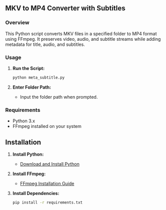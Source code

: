 ## MKV to MP4 Converter with Subtitles

### Overview
This Python script converts MKV files in a specified folder to MP4 format using FFmpeg. It preserves video, audio, and subtitle streams while adding metadata for title, audio, and subtitles.

### Usage

1. **Run the Script:**
    ```bash
    python meta_subtitle.py
    ```

2. **Enter Folder Path:**
    - Input the folder path when prompted.

### Requirements
- Python 3.x
- FFmpeg installed on your system

## Installation

1. **Install Python:**
   - [Download and Install Python](https://www.python.org/downloads/)

2. **Install FFmpeg:**
   - [FFmpeg Installation Guide](https://ffmpeg.org/download.html)

3. **Install Dependencies:**
   ```bash
   pip install -r requirements.txt
  ```